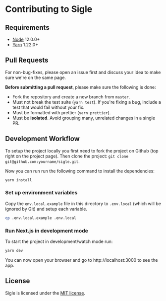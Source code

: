 # Contributing to Sigle

## Requirements

- [Node](https://nodejs.org/en/) 12.0.0+
- [Yarn](https://classic.yarnpkg.com/en/) 1.22.0+

## Pull Requests

For non-bug-fixes, please open an issue first and discuss your idea to make sure we're on the same page.

**Before submitting a pull request**, please make sure the following is done:

- Fork the repository and create a new branch from `master`.
- Must not break the test suite (`yarn test`). If you're fixing a bug, include a test that would fail without your fix.
- Must be formatted with prettier (`yarn prettier`).
- Must be **isolated**. Avoid grouping many, unrelated changes in a single PR.

## Development Workflow

To setup the project locally you first need to fork the project on Github (top right on the project page). Then clone the project: `git clone git@github.com:yourname/sigle.git`.

Now you can run run the following command to install the dependencies:

```sh
yarn install
```

### Set up environment variables

Copy the `env.local.example` file in this directory to `.env.local` (which will be ignored by Git) and setup each variable.

```sh
cp .env.local.example .env.local
```

### Run Next.js in development mode

To start the project in development/watch mode run:

```sh
yarn dev
```

You can now open your browser and go to http://localhost:3000 to see the app.

## License

Sigle is licensed under the [MIT license](https://github.com/pradel/sigle/blob/master/LICENSE).
